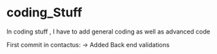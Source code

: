 # coding_Stuff

In coding stuff , I have to add general coding as well as advanced code

First commit in contactus:
-> Added Back end validations